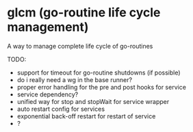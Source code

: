 # glcm (go-routine life cycle management)
A way to manage complete life cycle of go-routines

TODO:
- support for timeout for go-routine shutdowns (if possible)
- do i really need a wg in the base runner?
- proper error handling for the pre and post hooks for service
- service dependency?
- unified way for stop and stopWait for service wrapper
- auto restart config for services
- exponential back-off restart for restart of service
- ?
